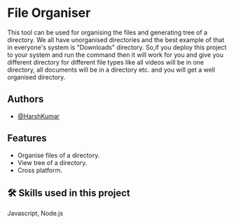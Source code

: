 
# File Organiser

This tool can be used for organising the files and generating tree of a directory. We all have unorganised directories and the best example of that in everyone's system is "Downloads" directory. So,if you deploy this project to your system and run the command then it will work for you and give you different directory for different file types like all videos will be in one directory, all documents will be in a directory etc. and you will get a well organised directory.

## Authors

- [@HarshKumar](https://github.com/harshroy221)


## Features

- Organise files of a directory.
- View tree of a directory.
- Cross platform.


## 🛠 Skills used in this project
Javascript, Node.js

